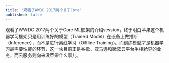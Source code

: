 ```yaml
---
title: "观看了WWDC 2017两个关于Core"
published: false
---
```

观看了WWDC 2017两个关于Core ML框架的介绍session，终于明白苹果这个机器学习框架只是用训练好的模型（Trained Model）在设备上做推断（Inference），而不是进行离线学习（Offline Training)。而训练模型才是机器学习最需要性能的环节，这一块目前正是谷歌、亚马逊和微软云平台争相抢夺的业务，而云服务则向来没苹果什么事儿。

